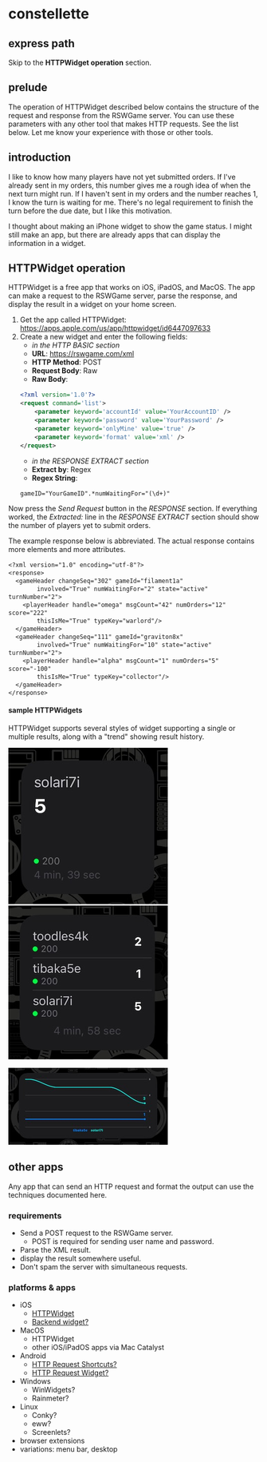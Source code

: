 # constellette

## express path
Skip to the **HTTPWidget operation** section.

## prelude

The operation of HTTPWidget described below contains the structure of the
request and response from the RSWGame server. You can use these parameters
with any other tool that makes HTTP requests. See the list below. Let me
know your experience with those or other tools.

## introduction
I like to know how many players have not yet submitted orders. If I've
already sent in my orders, this number gives me a rough idea of when the
next turn might run. If I haven't sent in my orders and the number
reaches 1, I know the turn is waiting for me. There's no legal requirement
to finish the turn before the due date, but I like this motivation.

I thought about making an iPhone widget to show the game status. I might
still make an app, but there are already apps that can display the information
in a widget.

## HTTPWidget operation

HTTPWidget is a free app that works on iOS, iPadOS, and MacOS. The app can make
a request to the RSWGame server, parse the response, and display
the result in a widget on your home screen.

1. Get the app called HTTPWidget: https://apps.apple.com/us/app/httpwidget/id6447097633
2. Create a new widget and enter the following fields:
    * *in the HTTP BASIC section*
    * **URL**: https://rswgame.com/xml
    * **HTTP Method**: POST
    * **Request Body**: Raw
    * **Raw Body**:
    ```xml
    <?xml version='1.0'?>
    <request command='list'>
        <parameter keyword='accountId' value='YourAccountID' />
        <parameter keyword='password' value='YourPassword' />
        <parameter keyword='onlyMine' value='true' />
        <parameter keyword='format' value='xml' />
    </request>
    ```
    * *in the RESPONSE EXTRACT section*
    * **Extract by**: Regex
    * **Regex String**:
    ```
    gameID="YourGameID".*numWaitingFor="(\d+)"
    ```

Now press the *Send Request* button in the *RESPONSE* section. If everything
worked, the *Extracted:* line in the *RESPONSE EXTRACT* section should
show the number of players yet to submit orders.

The example response below is abbreviated. The actual response contains
more elements and more attributes.
```
<?xml version="1.0" encoding="utf-8"?>
<response>
  <gameHeader changeSeq="302" gameId="filament1a"
  		involved="True" numWaitingFor="2" state="active" turnNumber="2">
    <playerHeader handle="omega" msgCount="42" numOrders="12" score="222"
    	thisIsMe="True" typeKey="warlord"/>
  </gameHeader>
  <gameHeader changeSeq="111" gameId="graviton8x"
  		involved="True" numWaitingFor="10" state="active" turnNumber="2">
    <playerHeader handle="alpha" msgCount="1" numOrders="5" score="-100"
    	thisIsMe="True" typeKey="collector"/>
  </gameHeader>
</response>
```

#### sample HTTPWidgets
HTTPWidget supports several styles of widget supporting a single or
multiple results, along with a "trend" showing result history.

![single result widget](./single.jpeg)
![multiple result widget](./multiple.jpeg)

![trend result widget](./trend.jpeg)

## other apps
Any app that can send an HTTP request
and format the output can use the techniques
documented here.

### requirements
- Send a POST request to the RSWGame server.
	- POST is required for sending user name and password.
- Parse the XML result.
- display the result somewhere useful.
- Don't spam the server with simultaneous requests.

### platforms & apps
- iOS
	- [HTTPWidget](https://apps.apple.com/us/app/httpwidget/id6447097633)
	- [Backend widget?](https://apps.apple.com/us/app/backend-widget-api-dashboard/id6444039978)
- MacOS
	- HTTPWidget
	- other iOS/iPadOS apps via Mac Catalyst
- Android
	- [HTTP Request Shortcuts?](https://play.google.com/store/apps/details?hl=en-US&id=ch.rmy.android.http_shortcuts)
	- [HTTP Request Widget?](https://play.google.com/store/apps/details?hl=en-US&id=com.idlegandalf.httprequestwidget)
- Windows
	- WinWidgets?
	- Rainmeter?
- Linux
	- Conky?
	- eww?
	- Screenlets?
- browser extensions
- variations: menu bar, desktop
